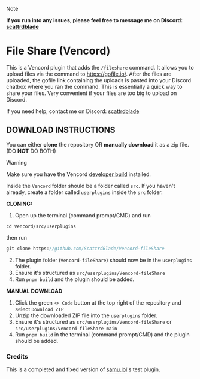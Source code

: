 > [!NOTE]
> **If you run into any issues, please feel free to message me on Discord: [scattrdblade](https://discord.com/users/678007540608532491)**
# File Share (Vencord)
This is a Vencord plugin that adds the `/fileshare` command. It allows you to upload files via the command to https://gofile.io/. After the files are uploaded, the gofile link containing the uploads is pasted into your Discord chatbox where you ran the command. This is essentially a quick way to share your files. Very convenient if your files are too big to upload on Discord.

If you need help, contact me on Discord: [scattrdblade](https://discord.com/users/678007540608532491)

## DOWNLOAD INSTRUCTIONS
You can either __clone__ the repository OR __manually download__ it as a zip file. (DO **NOT** DO BOTH) <br/>
> [!WARNING]
> Make sure you have the Vencord [developer build](https://github.com/Vendicated/Vencord/blob/main/docs/1_INSTALLING.md) installed.

Inside the `Vencord` folder should be a folder called `src`. If you haven't already, create a folder called `userplugins` inside the `src` folder.

**CLONING:**
1. Open up the terminal (command prompt/CMD) and run
```shell
cd Vencord/src/userplugins
```
then run
```js
git clone https://github.com/ScattrdBlade/Vencord-fileShare
```
2. The plugin folder (`Vencord-fileShare`) should now be in the `userplugins` folder.
3. Ensure it's structured as `src/userplugins/Vencord-fileShare`
4. Run `pnpm build` and the plugin should be added.

**MANUAL DOWNLOAD**
1. Click the green `<> Code` button at the top right of the repository and select `Download ZIP`
2. Unzip the downloaded ZIP file into the `userplugins` folder.
3. Ensure it's structured as `src/userplugins/Vencord-fileShare` or `src/userplugins/Vencord-fileShare-main`
5. Run `pnpm build` in the terminal (command prompt/CMD) and the plugin should be added.

### Credits
This is a completed and fixed version of [samu.lol](https://github.com/144reasons)'s test plugin.
